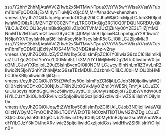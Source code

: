 ss://Y2hhY2hhMjAtaWV0Zi1wb2x5MTMwNTpuaXVsYW5wYWlsaXVsaWFubml1bmFpQDQ3LjExMi4yNTIuMjQxOjc0MjM=#shadow-shenzhen
vmess://eyJhZGQiOiJqcHguemduOC5jb20iLCJhaWQiOiIxMjgiLCJob3N0IjoiIiwiaWQiOiIzRUM2NTZFOC02NTYzLTRCOTAtQjg3RC1CQ0FDQUNGRDUyQkYiLCJuZXQiOiJ3cyIsInBhdGgiOiIvZjc0OTVhM2UtZjZkNy00Y2E3LTllZjYtM2NmMTk2MTcxNmQ1IiwicG9ydCI6IjQ0MyIsInBzIjoianB4LnpnbjguY29tIiwic2N5IjoiYXV0byIsInNuaSI6IiIsInRscyI6InRscyIsInR5cGUiOiIiLCJ2IjoiMiJ9
ss://Y2hhY2hhMjAtaWV0Zi1wb2x5MTMwNTpuaXVsYW5wYWlsaXVsaWFubml1bmFpQDM0LjExNy41OS44MTo3NDI2#al-hz-v2ray
vmess://eyJhZGQiOiJzZy5tZWd1by50diIsImFpZCI6IjY0IiwiaG9zdCI6IiIsImlkIjoiZTU1Zjc2ODctYmYxZC00MmI5LTk3MjYtYTliMjMwNDg2MTc0IiwibmV0Ijoid3MiLCJwYXRoIjoiL29uZSIsInBvcnQiOiI0NDMiLCJwcyI6InNnLm1lZ3VvLnR2Iiwic2N5IjoiY2hhY2hhMjAtcG9seTEzMDUiLCJzbmkiOiIiLCJ0bHMiOiJ0bHMiLCJ0eXBlIjoiIiwidiI6IjIifQ==
vmess://eyJhZGQiOiJjYS5tZWd1by50diIsImFpZCI6IjAiLCJob3N0IjoiIiwiaWQiOiI0NzNmODYxOC00NjUxLTRlN2UtOGVkMy01ZmI0YWE5NjFmYjAiLCJuZXQiOiJ3cyIsInBhdGgiOiIvb25lIiwicG9ydCI6IjQ0MyIsInBzIjoiY2EubWVndW8udHYiLCJzY3kiOiJhdXRvIiwic25pIjoiIiwidGxzIjoidGxzIiwidHlwZSI6IiIsInYiOiIyIn0=
vmess://eyJhZGQiOiJoay5tZWd1by50diIsImFpZCI6IjAiLCJob3N0IjoiIiwiaWQiOiIzNWQyMDFmOC1hZDlkLTQ0YWEtOTBlNC0zMTllOTUwN2ZhZDgiLCJuZXQiOiJ3cyIsInBhdGgiOiIvb25lIiwicG9ydCI6IjQ0MyIsInBzIjoiaGsubWVndW8udHYiLCJzY3kiOiJhdXRvIiwic25pIjoiIiwidGxzIjoidGxzIiwidHlwZSI6IiIsInYiOiIyIn0=
